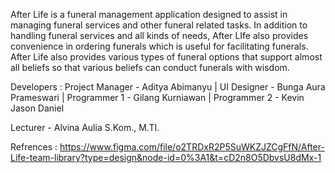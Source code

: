 After Life is a funeral management application designed to assist in managing funeral services and other funeral related tasks. In addition to handling funeral services and all kinds of needs, After LIfe also provides convenience in ordering funerals which is useful for facilitating funerals. After Life also provides various types of funeral options that support almost all beliefs so that various beliefs can conduct funerals with wisdom.

Developers : 
Project Manager - Aditya Abimanyu | 
UI Designer - Bunga Aura Prameswari | 
Programmer 1 - Gilang Kurniawan | 
Programmer 2 - Kevin Jason Daniel

Lecturer - Alvina Aulia S.Kom., M.TI.

Refrences : https://www.figma.com/file/o2TRDxR2P5SuWKZJZCgFfN/After-Life-team-library?type=design&node-id=0%3A1&t=cD2n8O5DbvsU8dMx-1

